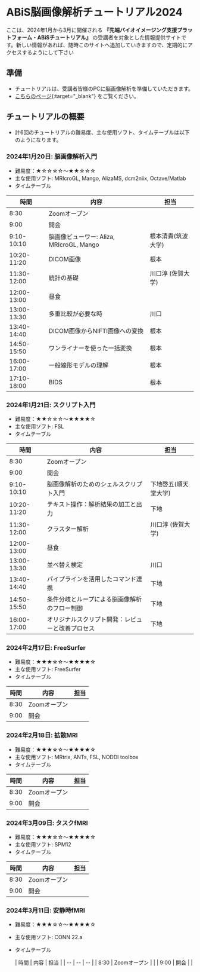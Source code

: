 # ABiS脳画像解析チュートリアル2024

ここは、2024年1月から3月に開催される **『先端バイオイメージング支援プラットフォーム・ABiSチュートリアル』** の受講者を対象とした情報提供サイトです。新しい情報があれば、随時このサイトへ追加していきますので、定期的にアクセスするようにして下さい

## 準備
- チュートリアルは、受講者皆様のPCに脳画像解析を準備していただきます。
- [こちらのページ](https://github.com/kytk/abis-web-2024/wiki){:target="_blank"} をご覧ください。

## チュートリアルの概要
- 計6回のチュートリアルの難易度、主な使用ソフト、タイムテーブルは以下のようになります。

### 2024年1月20日: 脳画像解析入門
- 難易度：★☆☆☆☆〜★★☆☆☆
- 主な使用ソフト: MRIcroGL, Mango, AlizaMS, dcm2niix, Octave/Matlab
- タイムテーブル

| 時間 | 内容 | 担当 |
| -- | -- | -- |
| 8:30 | Zoomオープン | |
| 9:00 | 開会 | |
| 9:10-10:10 | 脳画像ビューワー: Aliza, MRIcroGL, Mango | 根本清貴(筑波大学) |
| 10:20-11:20 | DICOM画像 | 根本 |
| 11:30-12:00 | 統計の基礎 | 川口淳 (佐賀大学) |
| 12:00-13:00 | 昼食 | |
| 13:00-13:30 | 多重比較が必要な時 | 川口 |
| 13:40-14:40 | DICOM画像からNIFTI画像への変換 | 根本 |
| 14:50-15:50 | ワンライナーを使った一括変換 | 根本 |
| 16:00-17:00 | 一般線形モデルの理解 | 根本 |
| 17:10-18:00 | BIDS | 根本 |
 
### 2024年1月21日: スクリプト入門
- 難易度：★★☆☆☆〜★★★★☆
- 主な使用ソフト: FSL
- タイムテーブル

| 時間 | 内容 | 担当 |
| -- | -- | -- |
| 8:30 | Zoomオープン | |
| 9:00 | 開会 | |
| 9:10-10:10 | 脳画像解析のためのシェルスクリプト入門 | 下地啓五(順天堂大学) |
| 10:20-11:20 | テキスト操作：解析結果の加工と出力 | 下地 |
| 11:30-12:00 | クラスター解析 | 川口淳 (佐賀大学) |
| 12:00-13:00 | 昼食 | |
| 13:00-13:30 | 並べ替え検定 | 川口 |
| 13:40-14:40 | パイプラインを活用したコマンド連携 | 下地 |
| 14:50-15:50 | 条件分岐とループによる脳画像解析のフロー制御 | 下地 |
| 16:00-17:00 | オリジナルスクリプト開発：レビューと改善プロセス | 下地 |


### 2024年2月17日: FreeSurfer
- 難易度：★★★☆☆〜★★★★☆
- 主な使用ソフト: FreeSurfer
- タイムテーブル

| 時間 | 内容 | 担当 |
| -- | -- | -- |
| 8:30 | Zoomオープン | |
| 9:00 | 開会 | |


### 2024年2月18日: 拡散MRI
- 難易度：★★★☆☆〜★★★★☆
- 主な使用ソフト: MRtrix, ANTs, FSL, NODDI toolbox
- タイムテーブル

| 時間 | 内容 | 担当 |
| -- | -- | -- |
| 8:30 | Zoomオープン | |
| 9:00 | 開会 | |

  
### 2024年3月09日: タスクfMRI
- 難易度：★★★☆☆〜★★★★☆
- 主な使用ソフト: SPM12
- タイムテーブル

| 時間 | 内容 | 担当 |
| -- | -- | -- |
| 8:30 | Zoomオープン | |
| 9:00 | 開会 | |


### 2024年3月11日: 安静時fMRI
- 難易度：★★★☆☆〜★★★★☆
- 主な使用ソフト: CONN 22.a
- タイムテーブル

  | 時間 | 内容 | 担当 |
| -- | -- | -- |
| 8:30 | Zoomオープン | |
| 9:00 | 開会 | |

 
